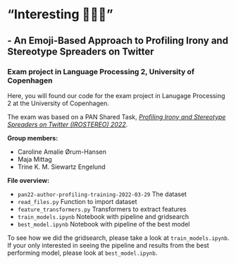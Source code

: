 # “Interesting 🤦🏾‍♀️”
## - An Emoji-Based Approach to Profiling Irony and Stereotype Spreaders on Twitter

### Exam project in Language Processing 2, University of Copenhagen

Here, you will found our code for the exam project in Lanugage Processing 2 at the University of Copenhagen.

The exam was based on a PAN Shared Task, [*Profiling Irony and Stereotype Spreaders on Twitter (IROSTEREO) 2022*](https://pan.webis.de/clef22/pan22-web/author-profiling.html).

**Group members:**
  - Caroline Amalie Ørum-Hansen
  - Maja Mittag
  - Trine K. M. Siewartz Engelund


 **File overview:**

*   `pan22-author-profiling-training-2022-03-29` The dataset
*   `read_files.py` Function to import dataset
*   `feature_transformers.py` Transformers to extract features
*   `train_models.ipynb` Notebook with pipeline and gridsearch
*   `best_model.ipynb` Notebook with pipeline of the best model

To see how we did the gridsearch, please take a look at `train_models.ipynb`. If your only interested in seeing the pipeline and results from the best performing model, please look at `best_model.ipynb`.
